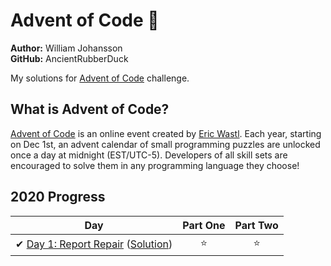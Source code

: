 # Advent of Code 🎄

**Author:** William Johansson  
**GitHub:** AncientRubberDuck

My solutions for [Advent of Code](https://adventofcode.com/) challenge.

## What is Advent of Code?

[Advent of Code](http://adventofcode.com) is an online event created by [Eric Wastl](https://twitter.com/ericwastl). Each year, starting on Dec 1st, an advent calendar of small programming puzzles are unlocked once a day at midnight (EST/UTC-5). Developers of all skill sets are encouraged to solve them in any programming language they choose!

## 2020 Progress

| Day  | Part One | Part Two |
|---|:---:|:---:|
| ✔ [Day 1: Report Repair](https://adventofcode.com/2020/day/1) ([Solution](https://github.com/AncientRubberDuck/Advent-of-Code/tree/main/2020/day1))|⭐|⭐|
